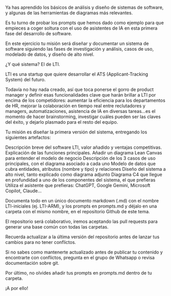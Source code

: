 Ya has aprendido los básicos de análisis y diseño de sistemas de software, y algunas de las herramientas de diagramas más relevantes.

Es tu turno de probar los prompts que hemos dado como ejemplo para que empieces a coger soltura con el uso de asistentes de IA en esta primera fase del desarrollo de software.

En este ejercicio tu misión será diseñar y documentar un sistema de software siguiendo las fases de investigación y análisis, casos de uso, modelado de datos, y diseño de alto nivel.

¿Y qué sistema? El de LTI.

LTI es una startup que quiere desarrollar el ATS (Applicant-Tracking System) del futuro.

Todavía no hay nada creado, así que toca ponerse el gorro de product manager y definir esas funcionalidades clave que harán brillar a LTI por encima de los competidores: aumentar la eficiencia para los departamentos de HR, mejorar la colaboración en tiempo real entre reclutadores y managers, automatizaciones, asistencia de IA en diversas tareas...es el momento de hacer brainstorming, investigar cuáles pueden ser las claves del éxito, y dejarlo plasmado para el resto del equipo.

Tu misión es diseñar la primera versión del sistema, entregando los siguientes artefactos:

Descripción breve del software LTI, valor añadido y ventajas competitivas. Explicación de las funciones principales. Añadir un diagrama Lean Canvas para entender el modelo de negocio
Descripción de los 3 casos de uso principales, con el diagrama asociado a cada uno
Modelo de datos que cubra entidades, atributos (nombre y tipo) y relaciones
Diseño del sistema a alto nivel, tanto explicado como diagrama adjunto
Diagrama C4 que llegue en profundidad a uno de los componentes del sistema, el que prefieras
Utiliza el asistente que prefieras: ChatGPT, Google Gemini, Microsoft Copilot, Claude...

Documenta todo en un único documento markdown (.md) con el nombre LTI-iniciales (ej. LTI-ARM), y los prompts en prompts.md y déjalo en una carpeta con el mismo nombre, en el repositorio Github de este tema.

El repositorio será colaborativo, iremos aceptando las pull requests para generar una base común con todas las carpetas.

Recuerda actualizar a la última versión del repositorio antes de lanzar tus cambios para no tener conflictos.

Si no sabes como mantenerte actualizado antes de publicar tu contenido y encontrarte con conflictos, pregunta en el grupo de Whatsapp o revisa documentación sobre git.

Por último, no olvides añadir tus prompts en prompts.md dentro de tu carpeta.

¡A por ello!
